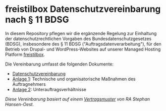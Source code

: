 # freistilbox Datenschutzvereinbarung nach § 11 BDSG

In diesem Repository pflegen wir die ergänzende Regelung zur Einhaltung der
datenschutzrechtlichen Vorgaben des Bundesdatenschutzgesetzes (BDSG),
insbesondere des § 11 BDSG ("Auftragsdatenverarbeitung"), für den Betrieb von
Drupal- und WordPress-Websites auf unserer Managed Hosting Platform
[freistilbox](http://www.freistilbox.com).

Die Vereinbarung umfasst die folgenden Dokumente:

* [Datenschutzvereinbarung](freistilbox_datenschutzvereinbarung.md)
* [Anlage 1](fbdv_anlage_1.md): Technische und organisatorische Maßnahmen des Auftragnehmers
* [Anlage 2](fbdv_anlage_2.md): Unterauftragsverhältnisse

_Diese Vereinbarung basiert auf einem
[Vertragsmuster](http://datenschutz-guru.de/wartungsvertrag/) von RA Stephan
Hansen-Oest._

